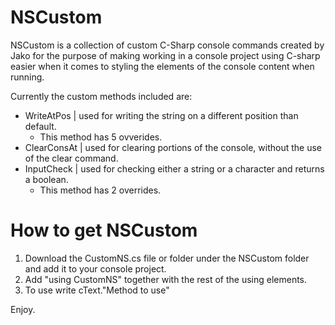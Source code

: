 # NSCustom
NSCustom is a collection of custom C-Sharp console commands created by Jako for the purpose of making working in
a console project using C-sharp easier when it comes to styling the elements of the console content when running.

Currently the custom methods included are: 
- WriteAtPos | used for writing the string on a different position than default.
  - This method has 5 ovverides.
- ClearConsAt | used for clearing portions of the console, without the use of the clear command.
- InputCheck | used for checking either a string or a character and returns a boolean.
  - This method has 2 overrides.

# How to get NSCustom
1. Download the CustomNS.cs file or folder under the NSCustom folder and add it to your console project.
2. Add "using CustomNS" together with the rest of the using elements.
3. To use write cText."Method to use"

Enjoy.
